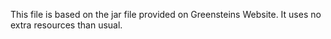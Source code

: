 This file is based on the jar file provided on Greensteins Website.
It uses no extra resources than usual.
